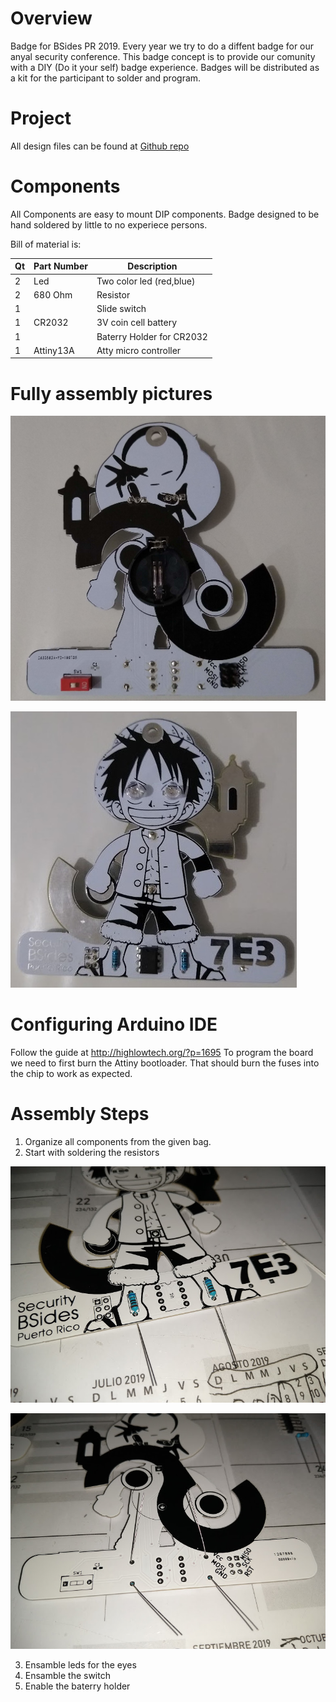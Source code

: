 # Overview

Badge for BSides PR 2019. Every year we try to do a diffent badge for our anyal security conference. This badge concept is to provide our comunity with a DIY (Do it your self) badge experience. Badges will be distributed as a kit for the participant to solder and program.



# Project
All design files can be found at [Github repo](https://github.com/soynerdito/BSidesPR_2019_Badge "Badge Repo")

# Components
All Components are easy to mount DIP components. Badge designed to be hand soldered by little to no experiece persons.

Bill of material is:

Qt | Part Number | Description 
-- | ----------- | ----------- 
2 | Led | Two color led (red,blue) 
2 | 680 Ohm | Resistor
1 | | Slide switch
1 | CR2032 | 3V coin cell battery 
1 |  | Baterry Holder for CR2032
1 | Attiny13A | Atty micro controller


# Fully assembly pictures

![Front Side](img/backfullassembly.jpg)

![Back Side](img/frontfullassembly.jpg)

# Configuring Arduino IDE
Follow the guide at http://highlowtech.org/?p=1695
To program the board we need to first burn the Attiny bootloader. That should burn the fuses into the chip to work as expected.

# Assembly Steps

1. Organize all components from the given bag.
2. Start with soldering the resistors

![Resistors](img/resistorfront.jpg)

![Resistors](img/resistorback.jpg)

3. Ensamble leds for the eyes
4. Ensamble the switch
5. Enable the baterry holder